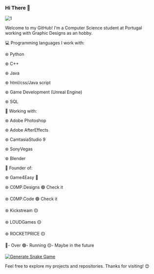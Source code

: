 ### Hi There 👋

![1](https://github.com/C0MPL3Xscs/C0MPL3Xscs/assets/82287232/671f84be-60aa-4c4e-8fcb-c2dbd6a3029e)

Welcome to my GitHub! I'm a Computer Science student at Portugal working with Graphic Designs as an hobby.

💻 Programming languages I work with:

  ⊛ Python

  ⊛ C++
  
  ⊛ Java
  
  ⊛ html/css/Java script
  
  ⊛ Game Development (Unreal Engine)
  
  ⊛ SQL
  
  🎨 Working with:

  ⊛ Adobe Photoshop
  
  ⊛ Adobe AfterEffects
  
  ⊛ CamtasiaStudio 9
  
  ⊛ SonyVegas
  
  ⊛ Blender
  
  🤵 Founder of:

⊛ Game4Easy 🔴

⊛ C0MP.Designs 🟢 Check it

⊛ C0MP.Code 🟢 Check it

⊛ Kickstream 🟡

⊛ LOUDGames 🟡

⊛ ROCKETPRICE 🟡

🔴- Over 🟢- Running 🟡- Maybe in the future

[![Generate Snake Game](https://github.com/C0MPL3Xscs/SnakeGame/actions/workflows/snake.yml/badge.svg?branch=main)](https://github.com/C0MPL3Xscs/SnakeGame/actions/workflows/snake.yml)

Feel free to explore my projects and repositories. Thanks for visiting! 😊
